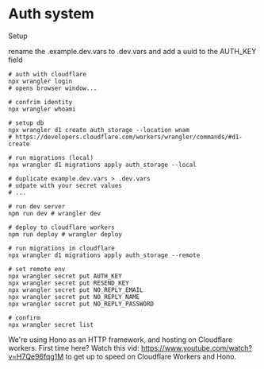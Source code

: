 # Auth system

Setup

rename the .example.dev.vars to .dev.vars and add a uuid to the AUTH_KEY field

```shell
# auth with cloudflare
npx wrangler login
# opens browser window...

# confrim identity
npx wrangler whoami

# setup db
npx wrangler d1 create auth_storage --location wnam
# https://developers.cloudflare.com/workers/wrangler/commands/#d1-create

# run migrations (local)
npx wrangler d1 migrations apply auth_storage --local

# duplicate example.dev.vars > .dev.vars
# udpate with your secret values
# ...

# run dev server
npm run dev # wrangler dev

# deploy to cloudflare workers
npm run deploy # wrangler deploy

# run migrations in cloudflare
npx wrangler d1 migrations apply auth_storage --remote

# set remote env
npx wrangler secret put AUTH_KEY
npx wrangler secret put RESEND_KEY
npx wrangler secret put NO_REPLY_EMAIL
npx wrangler secret put NO_REPLY_NAME
npx wrangler secret put NO_REPLY_PASSWORD

# confirm
npx wrangler secret list
```

We're using Hono as an HTTP framework, and hosting on Cloudflare workers. First time here? Watch this vid: https://www.youtube.com/watch?v=H7Qe96fqg1M to get up to speed on Cloudflare Workers and Hono.
